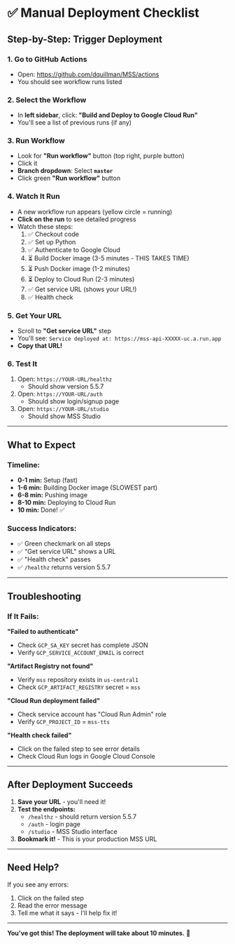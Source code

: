 # ✅ Manual Deployment Checklist

## Step-by-Step: Trigger Deployment

### 1. Go to GitHub Actions
- Open: https://github.com/dquillman/MSS/actions
- You should see workflow runs listed

### 2. Select the Workflow
- In **left sidebar**, click: **"Build and Deploy to Google Cloud Run"**
- You'll see a list of previous runs (if any)

### 3. Run Workflow
- Look for **"Run workflow"** button (top right, purple button)
- Click it
- **Branch dropdown**: Select **`master`**
- Click green **"Run workflow"** button

### 4. Watch It Run
- A new workflow run appears (yellow circle = running)
- **Click on the run** to see detailed progress
- Watch these steps:
  1. ✅ Checkout code
  2. ✅ Set up Python
  3. ✅ Authenticate to Google Cloud
  4. ⏳ Build Docker image (3-5 minutes - THIS TAKES TIME)
  5. ⏳ Push Docker image (1-2 minutes)
  6. ⏳ Deploy to Cloud Run (2-3 minutes)
  7. ✅ Get service URL (shows your URL!)
  8. ✅ Health check

### 5. Get Your URL
- Scroll to **"Get service URL"** step
- You'll see: `Service deployed at: https://mss-api-XXXXX-uc.a.run.app`
- **Copy that URL!**

### 6. Test It
1. Open: `https://YOUR-URL/healthz`
   - Should show version 5.5.7
2. Open: `https://YOUR-URL/auth`
   - Should show login/signup page
3. Open: `https://YOUR-URL/studio`
   - Should show MSS Studio

---

## What to Expect

### Timeline:
- **0-1 min:** Setup (fast)
- **1-6 min:** Building Docker image (SLOWEST part)
- **6-8 min:** Pushing image
- **8-10 min:** Deploying to Cloud Run
- **10 min:** Done! ✅

### Success Indicators:
- ✅ Green checkmark on all steps
- ✅ "Get service URL" shows a URL
- ✅ "Health check" passes
- ✅ `/healthz` returns version 5.5.7

---

## Troubleshooting

### If It Fails:

**"Failed to authenticate"**
- Check `GCP_SA_KEY` secret has complete JSON
- Verify `GCP_SERVICE_ACCOUNT_EMAIL` is correct

**"Artifact Registry not found"**
- Verify `mss` repository exists in `us-central1`
- Check `GCP_ARTIFACT_REGISTRY` secret = `mss`

**"Cloud Run deployment failed"**
- Check service account has "Cloud Run Admin" role
- Verify `GCP_PROJECT_ID` = `mss-tts`

**"Health check failed"**
- Click on the failed step to see error details
- Check Cloud Run logs in Google Cloud Console

---

## After Deployment Succeeds

1. **Save your URL** - you'll need it!
2. **Test the endpoints:**
   - `/healthz` - should return version 5.5.7
   - `/auth` - login page
   - `/studio` - MSS Studio interface
3. **Bookmark it!** - This is your production MSS URL

---

## Need Help?

If you see any errors:
1. Click on the failed step
2. Read the error message
3. Tell me what it says - I'll help fix it!

---

**You've got this! The deployment will take about 10 minutes.** 🚀


